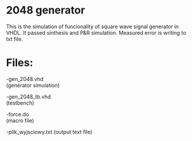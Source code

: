 # 2048 generator

This is the simulation of funcionality of square wave signal generator in VHDL. It passed sinthesis and P&R simulation. 
Measured error is writing to txt file.

# Files:

-gen_2048.vhd     
(generator simulation)

-gen_2048_tb.vhd  
(testbench)

-force.do           
(macro file)

-plik_wyjsciowy.txt
(output text file) 





